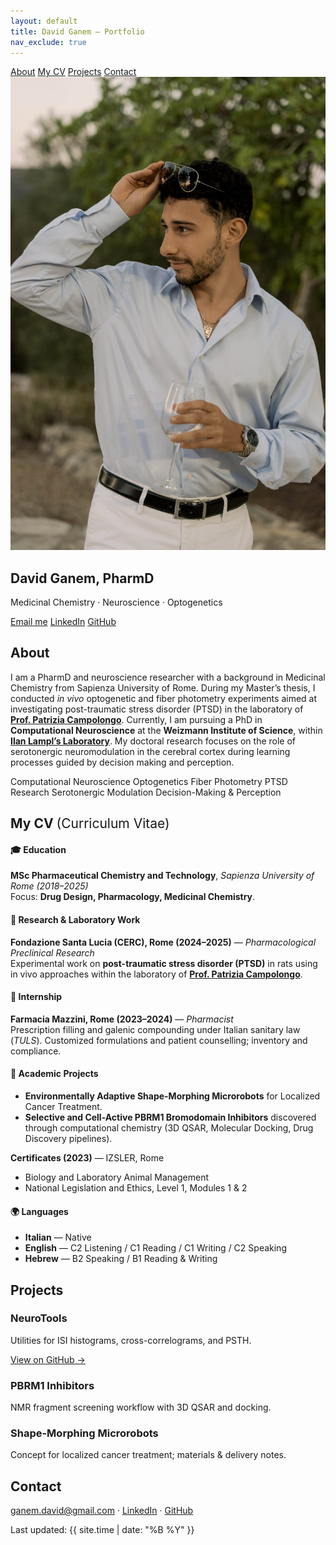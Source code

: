 ```yaml
---
layout: default
title: David Ganem — Portfolio
nav_exclude: true
---
```


<!-- ===== Sticky Nav (one-page) ===== -->
<nav class="topnav">
  <a href="#about">About</a>
  <a href="#cv">My CV</a>
  <a href="#projects">Projects</a>
  <a href="#contact">Contact</a>
</nav>

<!-- ===== Hero ===== -->
<section class="hero" id="home">
  <img class="avatar" src="/assets/avatar.jpg" alt="David Ganem portrait">
  <div class="hero-text">
    <h1>David Ganem, PharmD</h1>
    <p class="subtitle">Medicinal Chemistry · Neuroscience · Optogenetics</p>
    <p>
      <a class="btn" href="mailto:ganem.david@gmail.com">Email me</a>
      <a class="btn secondary" href="https://www.linkedin.com/in/david-ganem-535769171/" target="_blank" rel="noopener">LinkedIn</a>
      <a class="btn secondary" href="https://github.com/DVDGNM99" target="_blank" rel="noopener">GitHub</a>
    </p>
  </div>
</section>

<!-- ===== About ===== -->
<section id="about">
  <h2>About</h2>
  <p>
    I am a PharmD and neuroscience researcher with a background in Medicinal Chemistry from Sapienza University of Rome.  
    During my Master’s thesis, I conducted <em>in vivo</em> optogenetic and fiber photometry experiments aimed at investigating post-traumatic stress disorder (PTSD) in the laboratory of 
    <a href="https://patriziacampolongo.com/lab-members/" target="_blank" rel="noopener"><strong>Prof. Patrizia Campolongo</strong></a>.  
    Currently, I am pursuing a PhD in <strong>Computational Neuroscience</strong> at the <strong>Weizmann Institute of Science</strong>, within 
    <a href="https://www.weizmann.ac.il/brain-sciences/labs/lampl/home" target="_blank" rel="noopener"><strong>Ilan Lampl’s Laboratory</strong></a>.  
    My doctoral research focuses on the role of serotonergic neuromodulation in the cerebral cortex during learning processes guided by decision making and perception.
  </p>

  <div class="tags-wrap">
    <span class="tag">Computational Neuroscience</span>
    <span class="tag">Optogenetics</span>
    <span class="tag">Fiber Photometry</span>
    <span class="tag">PTSD Research</span>
    <span class="tag">Serotonergic Modulation</span>
    <span class="tag">Decision-Making & Perception</span>
  </div>
</section>


<!-- ===== My CV (Curriculum Vitae) ===== -->
<section id="cv">
  <h2>My CV <span style="font-weight:400;">(Curriculum Vitae)</span></h2>

  <h4>🎓 Education</h4>
  <p>
    <strong>MSc Pharmaceutical Chemistry and Technology</strong>, 
    <em>Sapienza University of Rome (2018–2025)</em><br>
    Focus: <strong>Drug Design, Pharmacology, Medicinal Chemistry</strong>.
  </p>

  <h4>🧠 Research & Laboratory Work</h4>
  <p>
    <strong>Fondazione Santa Lucia (CERC), Rome (2024–2025)</strong> — <em>Pharmacological Preclinical Research</em><br>
    Experimental work on <strong>post-traumatic stress disorder (PTSD)</strong> in rats using in vivo approaches within the laboratory of 
    <a href="https://patriziacampolongo.com/lab-members/" target="_blank" rel="noopener"><strong>Prof. Patrizia Campolongo</strong></a>.
  </p>

  <h4>💊 Internship</h4>
  <p>
    <strong>Farmacia Mazzini, Rome (2023–2024)</strong> — <em>Pharmacist</em><br>
    Prescription filling and galenic compounding under Italian sanitary law (<em>TULS</em>).  
    Customized formulations and patient counselling; inventory and compliance.
  </p>

  <h4>🔬 Academic Projects</h4>
  <ul>
    <li><strong>Environmentally Adaptive Shape-Morphing Microrobots</strong> for Localized Cancer Treatment.</li>
    <li><strong>Selective and Cell-Active PBRM1 Bromodomain Inhibitors</strong> discovered through computational chemistry (3D QSAR, Molecular Docking, Drug Discovery pipelines).</li>
  </ul>
</section>


  <p><strong>Certificates (2023)</strong> — IZSLER, Rome</p>
  <ul>
    <li>Biology and Laboratory Animal Management</li>
    <li>National Legislation and Ethics, Level 1, Modules 1 &amp; 2</li>
  </ul>

  <h4>🌍 Languages</h4>
  <ul>
    <li><strong>Italian</strong> — Native</li>
    <li><strong>English</strong> — C2 Listening / C1 Reading / C1 Writing / C2 Speaking</li>
    <li><strong>Hebrew</strong> — B2 Speaking / B1 Reading &amp; Writing</li>
  </ul>
</section>

<!-- ===== Projects ===== -->
<section id="projects">
  <h2>Projects</h2>
  <div class="grid">
    <div class="card">
      <h3>NeuroTools</h3>
      <p>Utilities for ISI histograms, cross-correlograms, and PSTH.</p>
      <a class="link" href="https://github.com/DVDGNM99" target="_blank" rel="noopener">View on GitHub →</a>
    </div>
    <div class="card">
      <h3>PBRM1 Inhibitors</h3>
      <p>NMR fragment screening workflow with 3D QSAR and docking.</p>
    </div>
    <div class="card">
      <h3>Shape-Morphing Microrobots</h3>
      <p>Concept for localized cancer treatment; materials &amp; delivery notes.</p>
    </div>
  </div>
</section>

<!-- ===== Contact ===== -->
<section id="contact">
  <h2>Contact</h2>
  <p>
    <a class="btn" href="mailto:ganem.david@gmail.com">ganem.david@gmail.com</a>
    · <a class="btn secondary" href="https://www.linkedin.com/in/david-ganem-535769171/" target="_blank" rel="noopener">LinkedIn</a>
    · <a class="btn secondary" href="https://github.com/DVDGNM99" target="_blank" rel="noopener">GitHub</a>
  </p>
</section>

<p class="footer-note">Last updated: {{ site.time | date: "%B %Y" }}</p>
